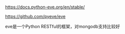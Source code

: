 https://docs.python-eve.org/en/stable/

https://github.com/pyeve/eve

eve是一个Python RESTful的框架，对mongodb支持比较好